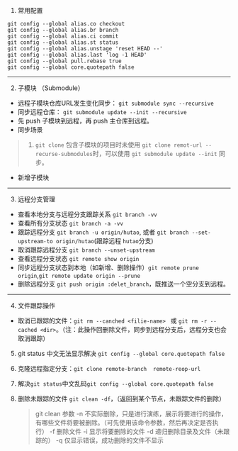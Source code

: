 <!--
 * @Author: your name
 * @Date: 2020-08-19 09:38:21
 * @LastEditTime: 2020-09-09 11:45:17
 * @LastEditors: Please set LastEditors
 * @Description: In User Settings Edit
 * @FilePath: /ARTS/tip/git.md
-->
1. 常用配置

```
git config --global alias.co checkout
git config --global alias.br branch
git config --global alias.ci commit
git config --global alias.st status
git config --global alias.unstage 'reset HEAD --'
git config --global alias.last 'log -1 HEAD'
git config --global pull.rebase true
git config --global core.quotepath false
```

---

2. 子模块 （Submodule）
- 远程子模块仓库URL发生变化同步： `git submodule sync --recursive`
- 同步远程仓库： `git submodule update --init --recursive`
- 先 push 子模块到远程，再 push 主仓库到远程。
- 同步场景
> 1. `git clone` 包含子模块的项目时未使用 `git clone remot-url --recurse-submodules`时，可以使用 `git submodule update --init` 同步。

- 新增子模块

---

3. 远程分支管理
- 查看本地分支与远程分支跟踪关系 `git branch -vv`
- 查看所有分支状态 `git branch -a -vv`
- 跟踪远程分支 `git branch -u origin/hutao`, 或者 `git branch --set-upstream-to origin/hutao`(跟踪远程 `hutao`分支)
- 取消跟踪远程分支 `git branch --unset-upstream`
- 查看远程分支状态 `git remote show origin`
- 同步远程分支状态到本地（如新增、删除操作）`git remote prune origin`,`git remote update origin --prune`
- 删除远程分支 `git push origin :delet_branch`，既推送一个空分支到远程。

---

4. 文件跟踪操作
- 取消已跟踪的文件：`git rm --canched <filie-name> ` 或 `git rm -r --cached <dir>`。（注：此操作回删除文件，同步到远程分支后，远程分支也会取消跟踪）


5. git status 中文无法显示解决 `git config --global core.quotepath false`

6. 克隆远程指定分支：`git clone remote-branch  remote-reop-url`

7. 解决`git status`中文乱码`git config --global core.quotepath false`

8. 删除未跟踪的文件 `git clean -df`，（返回到某个节点，未跟踪文件的删除）
    > git clean 参数
    >   -n 不实际删除，只是进行演练，展示将要进行的操作，有哪些文件将要被删除。（可先使用该命令参数，然后再决定是否执行）
    >   -f 删除文件
    >   -i 显示将要删除的文件
    >   -d 递归删除目录及文件（未跟踪的）
    >   -q 仅显示错误，成功删除的文件不显示